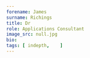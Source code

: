 ```yaml
---
forename: James
surname: Richings
title: Dr
role: Applications Consultant 
image_src: null.jpg
bio: 
tags: [ indepth,    ] 
---
```

